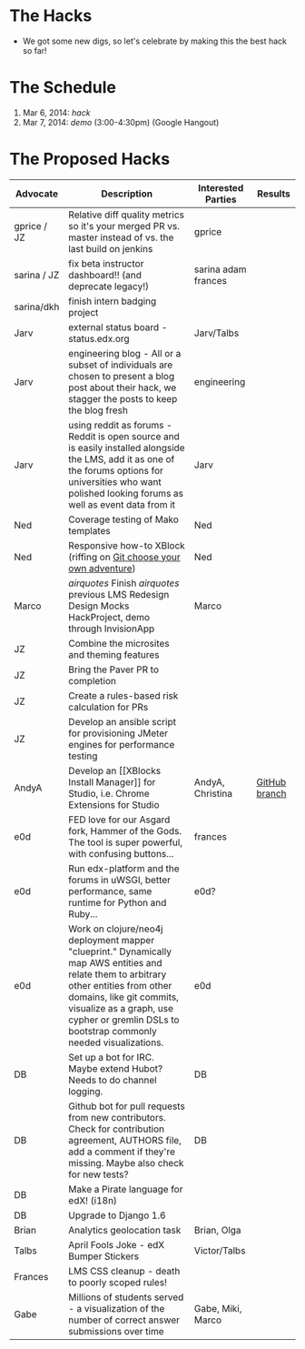 # The Hacks

* We got some new digs, so let's celebrate by making this the best hack so far!

# The Schedule
1. Mar 6, 2014: *hack*
2. Mar 7, 2014: *demo* (3:00-4:30pm) (Google Hangout)

# The Proposed Hacks

| Advocate | Description | Interested Parties | Results |
|----------|-------------|--------------------|---------|
| gprice / JZ | Relative diff quality metrics so it's your merged PR vs. master instead of vs. the last build on jenkins | gprice |
| sarina / JZ | fix beta instructor dashboard!! (and deprecate legacy!) | sarina adam frances |
| sarina/dkh | finish intern badging project | |
| Jarv | external status board - status.edx.org |   Jarv/Talbs |
| Jarv | engineering blog - All or a subset of individuals are chosen to present a blog post about their hack, we stagger the posts to keep the blog fresh |  engineering |
| Jarv | using reddit as forums - Reddit is open source and is easily installed alongside the LMS, add it as one of the forums options for universities who want polished looking forums as well as event data from it | Jarv |
| Ned | Coverage testing of Mako templates | Ned |
| Ned | Responsive how-to XBlock (riffing on [Git choose your own adventure](http://nedbatchelder.com/blog/201401/git_choose_your_own_adventure.html)) | Ned |
| Marco | *airquotes* Finish *airquotes* previous LMS Redesign Design Mocks HackProject, demo through InvisionApp | Marco |
| JZ | Combine the microsites and theming features | |
| JZ | Bring the Paver PR to completion | |
| JZ | Create a rules-based risk calculation for PRs | |
| JZ | Develop an ansible script for provisioning JMeter engines for performance testing | |
| AndyA | Develop an [[XBlocks Install Manager]] for Studio, i.e. Chrome Extensions for Studio | AndyA, Christina | [GitHub branch](https://github.com/edx/edx-platform/compare/hackathon;studio-xblock-manager) |
| e0d | FED love for our Asgard fork, Hammer of the Gods.  The tool is super powerful, with confusing buttons... | frances |
| e0d | Run edx-platform and the forums in uWSGI, better performance, same runtime for Python and Ruby... | e0d? |
| e0d | Work on clojure/neo4j deployment mapper "clueprint."  Dynamically map AWS entities and relate them to arbitrary other entities from other domains, like git commits, visualize as a graph, use cypher or gremlin DSLs to bootstrap commonly needed visualizations. | e0d |
| DB | Set up a bot for IRC. Maybe extend Hubot? Needs to do channel logging. | DB |
| DB | Github bot for pull requests from new contributors. Check for contribution agreement, AUTHORS file, add a comment if they're missing. Maybe also check for new tests? | DB |
| DB | Make a Pirate language for edX! (i18n) | |
| DB | Upgrade to Django 1.6 | |
| Brian | Analytics geolocation task | Brian, Olga |
| Talbs | April Fools Joke - edX Bumper Stickers |   Victor/Talbs |
| Frances | LMS CSS cleanup - death to poorly scoped rules! | |
| Gabe | Millions of students served - a visualization of the number of correct answer submissions over time | Gabe, Miki, Marco |